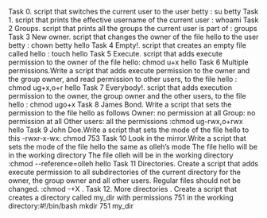 Task 0. script that switches the current user to the user betty : su betty
Task 1. script that prints the effective username of the current user : whoami
Task 2 Groups. script that prints all the groups the current user is part of : groups
Task 3 New owner. script that changes the owner of the file hello to the user betty : chown betty hello
Task 4 Empty!.  script that creates an empty file called hello : touch hello
Task 5 Execute. script that adds execute permission to the owner of the file hello: chmod u+x hello
Task 6 Multiple permissions.Write a script that adds execute permission to the owner and the group owner, and read permission to other users, to the file hello : chmod ug+x,o+r  hello 
Task 7 Everybody!. script that adds execution permission to the owner, the group owner and the other users, to the file hello : chmod ugo+x
Task 8 James Bond. Write a script that sets the permission to the file hello as follows
Owner: no permission at all
Group: no permission at all
Other users: all the permissions
:chmod ug-rwx,o+rwx hello
Task 9 John Doe.Write a script that sets the mode of the file hello to this -rwxr-x-wx: chmod 753
Task 10 Look in the mirror.Write a script that sets the mode of the file hello the same as olleh’s mode
The file hello will be in the working directory
The file olleh will be in the working directory
:chmod --reference=olleh hello
Task 11 Directories. Create a script that adds execute permission to all subdirectories of the current directory for the owner, the group owner and all other users.
Regular files should not be changed.
:chmod -+X .
Task 12. More directories . Create a script that creates a directory called my_dir with permissions 751 in the working directory:#!/bin/bash
mkdir 751 my_dir
